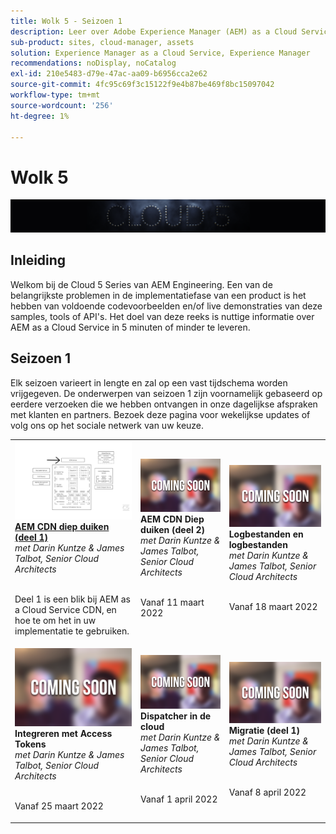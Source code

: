 ```yaml
---
title: Wolk 5 - Seizoen 1
description: Leer over Adobe Experience Manager (AEM) as a Cloud Service van de ingenieurs van de Adobe zelf die het bouwen, en de deskundige diensten die het leveren.
sub-product: sites, cloud-manager, assets
solution: Experience Manager as a Cloud Service, Experience Manager
recommendations: noDisplay, noCatalog
exl-id: 210e5483-d79e-47ac-aa09-b6956cca2e62
source-git-commit: 4fc95c69f3c15122f9e4b87be469f8bc15097042
workflow-type: tm+mt
source-wordcount: '256'
ht-degree: 1%

---
```


# Wolk 5

![AEM Deskundigenreeks](./imgs/masthead.png)

## Inleiding

Welkom bij de Cloud 5 Series van AEM Engineering. Een van de belangrijkste problemen in de implementatiefase van een product is het hebben van voldoende codevoorbeelden en/of live demonstraties van deze samples, tools of API&#39;s. Het doel van deze reeks is nuttige informatie over AEM as a Cloud Service in 5 minuten of minder te leveren.

## Seizoen 1

Elk seizoen varieert in lengte en zal op een vast tijdschema worden vrijgegeven. De onderwerpen van seizoen 1 zijn voornamelijk gebaseerd op eerdere verzoeken die we hebben ontvangen in onze dagelijkse afspraken met klanten en partners. Bezoek deze pagina voor wekelijkse updates of volg ons op het sociale netwerk van uw keuze.

<table>
  <tr>
   <td>
      <a href="./cloud5-aem-cdn-part1.md">
      <img alt="AEM CDN Deel 1" src="./imgs/001-thumb.png"/>
      </a>
      <div>
         <a href="./cloud5-aem-cdn-part1.md"><strong>AEM CDN diep duiken (deel 1)</strong></a>         
         <br/><em>met Darin Kuntze &amp; James Talbot, Senior Cloud Architects</em>
      </div>
      <p>
        <br/>
         Deel 1 is een blik bij AEM as a Cloud Service CDN, en hoe te om het in uw implementatie te gebruiken.
      </p>
     </td>   
     <td>
      <img alt="AEM CDN Deel 2" src="./imgs/coming-soon.png"/>
      <div>
         <strong>AEM CDN Diep duiken (deel 2)</strong>
         <br/><em>met Darin Kuntze &amp; James Talbot, Senior Cloud Architects</em>
      </div>
      <p>
        <br/>
         Vanaf 11 maart 2022
      </p>
   </td>     
   </td>   
     <td>
      <img alt="Logbestanden en logbestanden" src="./imgs/coming-soon.png"/>
      <div>
         <strong>Logbestanden en logbestanden</strong>
         <br/><em>met Darin Kuntze &amp; James Talbot, Senior Cloud Architects</em>
      </div>
      <p>
        <br/>
         Vanaf 18 maart 2022
      </p>
   </td> 
  </tr>
  <tr>
   <td>
      <img alt="Toegangstokens" src="./imgs/coming-soon.png"/>
      <div>
        <strong>Integreren met Access Tokens</strong>        
         <br/><em>met Darin Kuntze &amp; James Talbot, Senior Cloud Architects</em>
      </div>
      <p>
        <br/>
         Vanaf 25 maart 2022
      </p>
     </td>   
     <td>
      <img alt="Dispatcher in de cloud" src="./imgs/coming-soon.png"/>
      <div>
         <strong>Dispatcher in de cloud</strong>
         <br/><em>met Darin Kuntze &amp; James Talbot, Senior Cloud Architects</em>
      </div>
      <p>
        <br/>
         Vanaf 1 april 2022
      </p>
   </td>     
   </td>   
     <td>
      <img alt="Migratie (deel 1)" src="./imgs/coming-soon.png"/>
      <div>
         <strong>Migratie (deel 1)</strong>
         <br/><em>met Darin Kuntze &amp; James Talbot, Senior Cloud Architects</em>
      </div>
      <p>
        <br/>
         Vanaf 8 april 2022
      </p>
   </td> 
  </tr>
</table>
